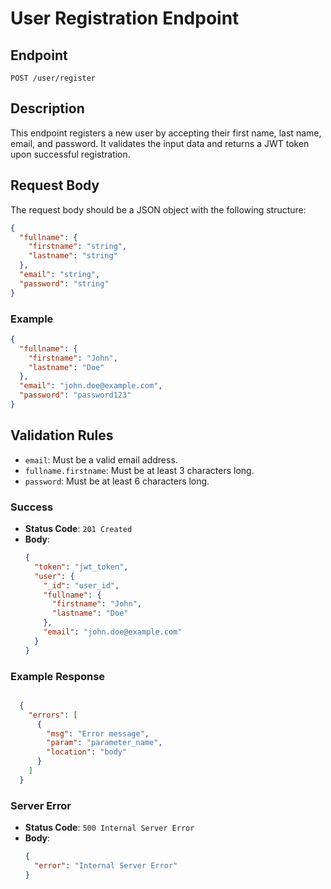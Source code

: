 # User Registration Endpoint

## Endpoint

`POST /user/register`

## Description

This endpoint registers a new user by accepting their first name, last name, email, and password. It validates the input data and returns a JWT token upon successful registration.

## Request Body

The request body should be a JSON object with the following structure:

```json
{
  "fullname": {
    "firstname": "string",
    "lastname": "string"
  },
  "email": "string",
  "password": "string"
}
```

### Example

```json
{
  "fullname": {
    "firstname": "John",
    "lastname": "Doe"
  },
  "email": "john.doe@example.com",
  "password": "password123"
}
```

## Validation Rules

- `email`: Must be a valid email address.
- `fullname.firstname`: Must be at least 3 characters long.
- `password`: Must be at least 6 characters long.

### Success

- **Status Code**: `201 Created`
- **Body**:
  ```json
  {
    "token": "jwt_token",
    "user": {
      "_id": "user_id",
      "fullname": {
        "firstname": "John",
        "lastname": "Doe"
      },
      "email": "john.doe@example.com"
    }
  }
  ```

### Example Response

```json

  {
    "errors": [
      {
        "msg": "Error message",
        "param": "parameter_name",
        "location": "body"
      }
    ]
  }
  ```

### Server Error

- **Status Code**: `500 Internal Server Error`
- **Body**:
  ```json
  {
    "error": "Internal Server Error"
  }
  ```
